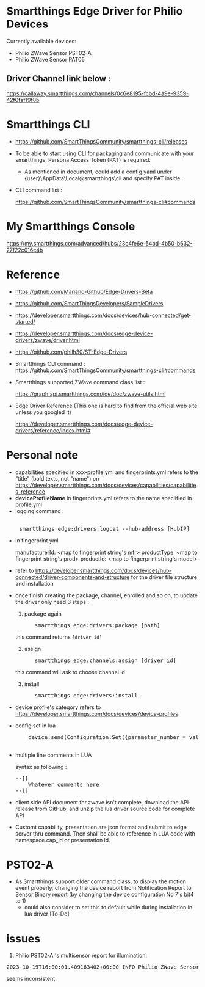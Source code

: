 # Smartthings Edge Driver for Philio Devices

Currently available devices:  
- Philio ZWave Sensor PST02-A
- Philio ZWave Sensor PAT05

## Driver Channel link below :

https://callaway.smartthings.com/channels/0c6e8195-fcbd-4a9e-9359-42f0faf19f8b

# Smartthings CLI

- https://github.com/SmartThingsCommunity/smartthings-cli/releases
- To be able to start using CLI for packaging and communicate with your smartthings, Persona Access Token (PAT) is required.
  - As mentioned in document, could add a config.yaml under {user}\AppData\Local\@smartthings\cli and specify PAT inside.
- CLI command list : 

  https://github.com/SmartThingsCommunity/smartthings-cli#commands



# My Smartthings Console
 https://my.smartthings.com/advanced/hubs/23c4fe6e-54bd-4b50-b632-27f22c016c4b


# Reference
- https://github.com/Mariano-Github/Edge-Drivers-Beta
- https://github.com/SmartThingsDevelopers/SampleDrivers
- https://developer.smartthings.com/docs/devices/hub-connected/get-started/
- https://developer.smartthings.com/docs/edge-device-drivers/zwave/driver.html
- https://github.com/philh30/ST-Edge-Drivers
- Smartthings CLI command :
    https://github.com/SmartThingsCommunity/smartthings-cli#commands
- Smartthings supported ZWave command class list :

    https://graph.api.smartthings.com/ide/doc/zwave-utils.html
- Edge Driver Reference (This one is hard to find from the official web site unless you googled it)

  https://developer.smartthings.com/docs/edge-device-drivers/reference/index.html#


# Personal note

- capabilities specified in xxx-profile.yml and fingerprints.yml refers to the "title" (bold texts, not "name") on  https://developer.smartthings.com/docs/devices/capabilities/capabilities-reference 
- <b>deviceProfileName</b> in fingerprints.yml refers to the name speciified in profile.yml
- logging command : 
<pre> 
    smartthings edge:drivers:logcat --hub-address [HubIP]
</pre>

- in fingerprint.yml

    manufacturerId: <map to fingerprint string's mfr>
    productType: <map to fingerprint string's prod> 
    productId: <map to fingerprint string's model> 

- refer to https://developer.smartthings.com/docs/devices/hub-connected/driver-components-and-structure for the driver file structure and installation

- once finish creating the package, channel, enrolled and so on, to update the driver only need 3 steps :
    1. package again
    <pre>
        smartthings edge:drivers:package [path]   </pre>
    this command returns ```[driver id]```

    2. assign
    <pre>
        smartthings edge:channels:assign [driver id]   </pre>
    this command will ask to choose channel id

    3. install
    <pre>
        smartthings edge:drivers:install</pre>

- device profile's category refers to 
https://developer.smartthings.com/docs/devices/device-profiles

- config set in lua
  <pre>
      device:send(Configuration:Set({parameter_number = value.parameter_number, size = value.size, configuration_value = value.configuration_value}))
    </pre>
- multiple line comments in LUA

  syntax as following :
  <pre>
  --[[
      Whatever comments here
  --]]
  </pre>

- client side API document for zwave isn't complete, download the API release from GitHub, and unzip the lua driver source code for complete API

- Customt capability, presentation are json format and submit to edge server thru command.  Then shall be able to reference in LUA code with namespace.cap_id or presentation id.  

# PST02-A
- As Smartthings support older command class, to display the motion event properly, changing the device report from Notification Report to Sensor Binary report (by changing the device configuration No 7's bit4 to 1) 
  - could also consider to set this to default while during installation in lua driver [To-Do]


# issues

1.  Philio PST02-A 's multisensor report for illumination:

<pre>
2023-10-19T16:00:01.409163402+00:00 INFO Philio ZWave Sensor PST02-A  <ZwaveDevice: b15f7ef2-5b3e-44c5-b15e-69cf33c1688c [0F] (Philio PST02-A)> received Z-Wave command: {args={precision=0, <font color='red'>scale="PERCENTAGE"</font>, sensor_type="LUMINANCE", sensor_value=98, size=1}, cmd_class="SENSOR_MULTILEVEL", cmd_id="REPORT", dst_channels={}, encap="S0", payload="<font color='red'>\x03\x01\x62"</font>, src_channel=0, version=1}
</pre>

seems inconsistent